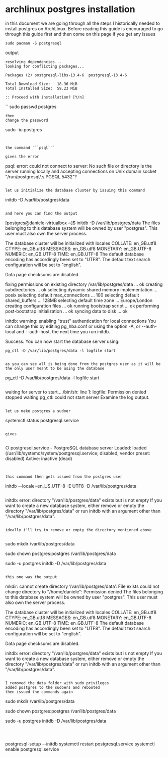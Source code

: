 # archlinux postgres installation

in this document we are going through all the steps I historically needed to install postgres on ArchLinux. Before reading this guide is encouraged to go through this guide first and then come on this page if you get any issues


```
sudo pacman -S postgresql
```

output

```
resolving dependencies...
looking for conflicting packages...

Packages (2) postgresql-libs-13.4-6  postgresql-13.4-6

Total Download Size:   18.36 MiB
Total Installed Size:  59.23 MiB

:: Proceed with installation? [Y/n]      
```

``
sudo passwd postgres
```
then
change the password

```
sudo -iu postgres
```


the command ```psql```

gives the error

```
psql: error: could not connect to server: No such file or directory
	Is the server running locally and accepting
	connections on Unix domain socket "/run/postgresql/.s.PGSQL.5432"?
```

let us initialize the database cluster by issuing this command

```
initdb -D /var/lib/postgres/data
```

and here you can find the output

```
[postgres@daniele-virtualbox ~]$ initdb -D /var/lib/postgres/data
The files belonging to this database system will be owned by user "postgres".
This user must also own the server process.

The database cluster will be initialized with locales
  COLLATE:  en_GB.utf8
  CTYPE:    en_GB.utf8
  MESSAGES: en_GB.utf8
  MONETARY: en_GB.UTF-8
  NUMERIC:  en_GB.UTF-8
  TIME:     en_GB.UTF-8
The default database encoding has accordingly been set to "UTF8".
The default text search configuration will be set to "english".

Data page checksums are disabled.

fixing permissions on existing directory /var/lib/postgres/data ... ok
creating subdirectories ... ok
selecting dynamic shared memory implementation ... posix
selecting default max_connections ... 100
selecting default shared_buffers ... 128MB
selecting default time zone ... Europe/London
creating configuration files ... ok
running bootstrap script ... ok
performing post-bootstrap initialization ... ok
syncing data to disk ... ok

initdb: warning: enabling "trust" authentication for local connections
You can change this by editing pg_hba.conf or using the option -A, or
--auth-local and --auth-host, the next time you run initdb.

Success. You can now start the database server using:

    pg_ctl -D /var/lib/postgres/data -l logfile start

```

as you can see all is being done from the postgres user as it will be the only user meant to be using the database

```
pg_ctl -D /var/lib/postgres/data -l logfile start
```

```
waiting for server to start..../bin/sh: line 1: logfile: Permission denied
 stopped waiting
pg_ctl: could not start server
Examine the log output.
```

let us make postgres a sudoer

```
systemctl status postgresql.service
```

gives


```
○ postgresql.service - PostgreSQL database server
     Loaded: loaded (/usr/lib/systemd/system/postgresql.service; disabled; vendor preset: disabled)
     Active: inactive (dead)
```


this command then gets issued from the postgres user

```
initdb --locale=en_US.UTF-8 -E UTF8 -D /var/lib/postgres/data

```

```
initdb: error: directory "/var/lib/postgres/data" exists but is not empty
If you want to create a new database system, either remove or empty
the directory "/var/lib/postgres/data" or run initdb
with an argument other than "/var/lib/postgres/data".
```

ideally i'll try to remove or empty the directory mentioned above


```
sudo mkdir /var/lib/postgres/data

sudo chown postgres:postgres /var/lib/postgres/data

sudo -u postgres initdb -D /var/lib/postgres/data
```

this one was the output

```
mkdir: cannot create directory ‘/var/lib/postgres/data’: File exists
could not change directory to "/home/daniele": Permission denied
The files belonging to this database system will be owned by user "postgres".
This user must also own the server process.

The database cluster will be initialized with locales
  COLLATE:  en_GB.utf8
  CTYPE:    en_GB.utf8
  MESSAGES: en_GB.utf8
  MONETARY: en_GB.UTF-8
  NUMERIC:  en_GB.UTF-8
  TIME:     en_GB.UTF-8
The default database encoding has accordingly been set to "UTF8".
The default text search configuration will be set to "english".

Data page checksums are disabled.

initdb: error: directory "/var/lib/postgres/data" exists but is not empty
If you want to create a new database system, either remove or empty
the directory "/var/lib/postgres/data" or run initdb
with an argument other than "/var/lib/postgres/data".
```

I removed the data folder with sudo privileges
added postgres to the sudoers and rebooted
then issued the commands again

```
sudo mkdir /var/lib/postgres/data

sudo chown postgres:postgres /var/lib/postgres/data

sudo -u postgres initdb -D /var/lib/postgres/data
```



```
postgresql-setup --initdb
systemctl restart postgresql.service
systemctl enable postgresql.service
```


